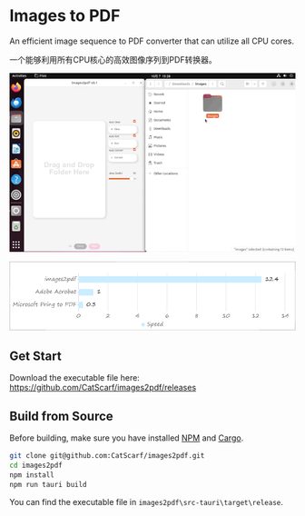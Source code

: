 # Images to PDF

An efficient image sequence to PDF converter that can utilize all CPU cores. 

一个能够利用所有CPU核心的高效图像序列到PDF转换器。

![Demo](assets/demo.gif)

![Speed](assets/speed.png)

## Get Start

Download the executable file here: https://github.com/CatScarf/images2pdf/releases


## Build from Source

Before building, make sure you have installed [NPM](nodejs.org) and [Cargo](www.rust-lang.org/learn/get-started).

```bash
git clone git@github.com:CatScarf/images2pdf.git
cd images2pdf
npm install
npm run tauri build
```

You can find the executable file in `images2pdf\src-tauri\target\release`.